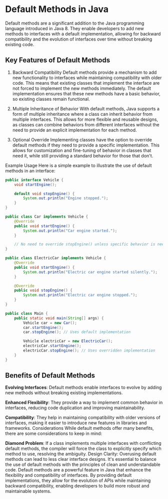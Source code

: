 # Default Methods in Java
Default methods are a significant addition to the Java programming language introduced in Java 8. They enable developers to add new methods to interfaces with a default implementation, allowing for backward compatibility and the evolution of interfaces over time without breaking existing code.

## Key Features of Default Methods
1. Backward Compatibility
   Default methods provide a mechanism to add new functionality to interfaces while maintaining compatibility with older code. This means that existing classes that implement the interface are not forced to implement the new methods immediately. The default implementation ensures that these new methods have a basic behavior, so existing classes remain functional.

2. Multiple Inheritance of Behavior
   With default methods, Java supports a form of multiple inheritance where a class can inherit behavior from multiple interfaces. This allows for more flexible and reusable designs, as classes can combine behaviors from different interfaces without the need to provide an explicit implementation for each method.

3. Optional Override
   Implementing classes have the option to override default methods if they need to provide a specific implementation. This allows for customization and fine-tuning of behavior in classes that need it, while still providing a standard behavior for those that don't.

Example Usage
Here is a simple example to illustrate the use of default methods in an interface:

```java
public interface Vehicle {
    void startEngine();

    default void stopEngine() {
        System.out.println("Engine stopped.");
    }
}

public class Car implements Vehicle {
    @Override
    public void startEngine() {
        System.out.println("Car engine started.");
    }

    // No need to override stopEngine() unless specific behavior is needed
}

public class ElectricCar implements Vehicle {
    @Override
    public void startEngine() {
        System.out.println("Electric car engine started silently.");
    }

    @Override
    public void stopEngine() {
        System.out.println("Electric car engine stopped.");
    }
}

public class Main {
    public static void main(String[] args) {
        Vehicle car = new Car();
        car.startEngine();
        car.stopEngine(); // Uses default implementation

        Vehicle electricCar = new ElectricCar();
        electricCar.startEngine();
        electricCar.stopEngine(); // Uses overridden implementation
    }
}

```
## Benefits of Default Methods
**Evolving Interfaces**: Default methods enable interfaces to evolve by adding new methods without breaking existing implementations.

**Enhanced Flexibility**: They provide a way to implement common behavior in interfaces, reducing code duplication and improving maintainability.

**Compatibility**: They help in maintaining compatibility with older versions of interfaces, making it easier to introduce new features in libraries and frameworks.
Considerations
While default methods offer many benefits, there are some considerations to keep in mind:

**Diamond Problem**: If a class implements multiple interfaces with conflicting default methods, the compiler will force the class to explicitly specify which method to use, resolving the ambiguity.
Design Clarity: Overusing default methods can lead to less clear interface designs. It's essential to balance the use of default methods with the principles of clean and understandable code.
Default methods are a powerful feature in Java that enhance the flexibility and compatibility of interfaces. By providing default implementations, they allow for the evolution of APIs while maintaining backward compatibility, enabling developers to build more robust and maintainable systems.
